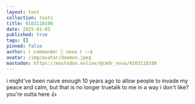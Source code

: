 ```yaml
---
layout: toot
collection: toots
title: 0103110100
date: 2025-01-03
published: true
tags: []
pinned: false
author: ⸸ commander ░ nova ⸸ :~$
avatar: /img/avatar/daemon.jpeg
mastodon: https://mastodon.online/@cmdr_nova/0103110100
---
```


i might've been naive enough 10 years ago to allow people to invade my peace and calm, but that is no longer truetalk to me in a way i don't like? you're outta here 👍
